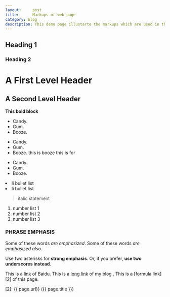 ```yaml
---
layout:     post
title:      Markups of web page
category: blog
description: This demo page illustarte the markups which are used in this blog. 
---
```


## Heading 1
### Heading 2

A First Level Header
====================

A Second Level Header
---------------------


**This bold block**

*   Candy.
*   Gum.
*   Booze.

+   Candy.
+   Gum.
+   Booze.
    this is booze
    this is for 
-   Candy.
-   Gum.
-   Booze.


<li>li bullet list</li>
<li>li bullet list</li>

> italic statement
 


1. number list 1
2. number list 2
3. number list 3

### **PHRASE EMPHASIS**
Some of these words *are emphasized*.
Some of these words _are emphasized also_.

Use two asterisks for **strong emphasis**.
Or, if you prefer, __use two underscores instead__.


This is a [link] of Baidu.
This is a [long link][1] of my blog .
This is a [formula link][2] of this page.

[link]: http://www.baidu.com "home page of baidu"
[1]: http://www.wjian.cn "my blog"
[2]:    {{ page.url}}  ({{ page.title }})
